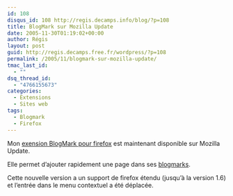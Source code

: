 ```yaml
---
id: 108
disqus_id: 108 http://regis.decamps.info/blog/?p=108
title: BlogMark sur Mozilla Update
date: 2005-11-30T01:19:02+00:00
author: Régis
layout: post
guid: http://regis.decamps.free.fr/wordpress/?p=108
permalink: /2005/11/blogmark-sur-mozilla-update/
tmac_last_id:
  - ""
dsq_thread_id:
  - "4766155673"
categories:
  - Extensions
  - Sites web
tags:
  - Blogmark
  - Firefox
---
```

Mon [exension BlogMark pour firefox](https://addons.mozilla.org/extensions/moreinfo.php?id=1487) est maintenant disponible sur Mozilla Update.

Elle permet d’ajouter rapidement une page dans ses [blogmarks](http://blogmarks.net/).

Cette nouvelle version a un support de firefox étendu (jusqu’à la version 1.6) et l’entrée dans le menu contextuel a été déplacée.
